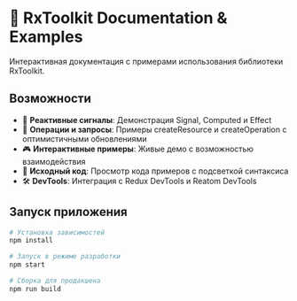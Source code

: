 # 🚀 RxToolkit Documentation & Examples

Интерактивная документация с примерами использования библиотеки RxToolkit.

## Возможности

- 📡 **Реактивные сигналы**: Демонстрация Signal, Computed и Effect
- 🛒 **Операции и запросы**: Примеры createResource и createOperation с оптимистичными обновлениями
- 🎮 **Интерактивные примеры**: Живые демо с возможностью взаимодействия
- 📝 **Исходный код**: Просмотр кода примеров с подсветкой синтаксиса
- 🛠 **DevTools**: Интеграция с Redux DevTools и Reatom DevTools

## Запуск приложения

```bash
# Установка зависимостей
npm install

# Запуск в режиме разработки
npm start

# Сборка для продакшена
npm run build
```
